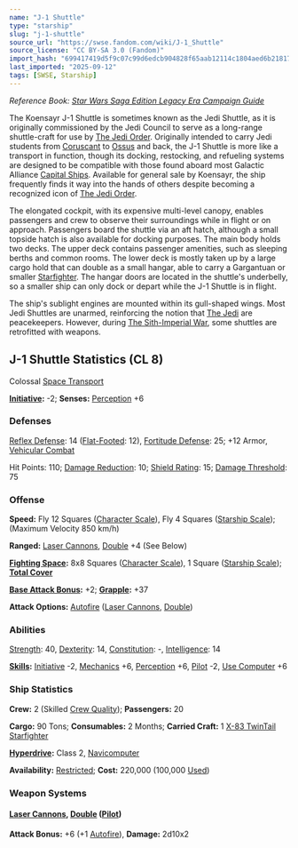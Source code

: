 ```yaml
---
name: "J-1 Shuttle"
type: "starship"
slug: "j-1-shuttle"
source_url: "https://swse.fandom.com/wiki/J-1_Shuttle"
source_license: "CC BY-SA 3.0 (Fandom)"
import_hash: "699417419d5f9c07c99d6edcb904828f65aab12114c1804aed6b218179eaea9b"
last_imported: "2025-09-12"
tags: [SWSE, Starship]
---
```

*Reference Book: [Star Wars Saga Edition Legacy Era Campaign Guide](https://swse.fandom.com/wiki/Star_Wars_Saga_Edition_Legacy_Era_Campaign_Guide)*

The Koensayr J-1 Shuttle is sometimes known as the Jedi Shuttle, as it is originally commissioned by the Jedi Council to serve as a long-range shuttle-craft for use by [The Jedi Order](https://swse.fandom.com/wiki/The_Jedi_Order). Originally intended to carry Jedi students from [Coruscant](https://swse.fandom.com/wiki/Coruscant) to [Ossus](https://swse.fandom.com/wiki/Ossus) and back, the J-1 Shuttle is more like a transport in function, though its docking, restocking, and refueling systems are designed to be compatible with those found aboard most Galactic Alliance [Capital Ships](https://swse.fandom.com/wiki/Capital_Ships). Available for general sale by Koensayr, the ship frequently finds it way into the hands of others despite becoming a recognized icon of [The Jedi Order](https://swse.fandom.com/wiki/The_Jedi_Order).

The elongated cockpit, with its expensive multi-level canopy, enables passengers and crew to observe their surroundings while in flight or on approach. Passengers board the shuttle via an aft hatch, although a small topside hatch is also available for docking purposes. The main body holds two decks. The upper deck contains passenger amenities, such as sleeping berths and common rooms. The lower deck is mostly taken up by a large cargo hold that can double as a small hangar, able to carry a Gargantuan or smaller [Starfighter](https://swse.fandom.com/wiki/Starfighter). The hangar doors are located in the shuttle's underbelly, so a smaller ship can only dock or depart while the J-1 Shuttle is in flight.

The ship's sublight engines are mounted within its gull-shaped wings. Most Jedi Shuttles are unarmed, reinforcing the notion that [The Jedi](https://swse.fandom.com/wiki/The_Jedi) are peacekeepers. However, during [The Sith-Imperial War](https://swse.fandom.com/wiki/The_Sith-Imperial_War), some shuttles are retrofitted with weapons.

## J-1 Shuttle Statistics (CL 8)
Colossal [Space Transport](https://swse.fandom.com/wiki/Space_Transport)

**[Initiative](https://swse.fandom.com/wiki/Initiative):** -2; **Senses:** [Perception](https://swse.fandom.com/wiki/Perception) +6
### Defenses
[Reflex Defense](https://swse.fandom.com/wiki/Reflex_Defense_(Vehicles)): 14 ([Flat-Footed](https://swse.fandom.com/wiki/Flat-Footed): 12), [Fortitude Defense](https://swse.fandom.com/wiki/Fortitude_Defense_(Vehicles)): 25; +12 Armor, [Vehicular Combat](https://swse.fandom.com/wiki/Vehicular_Combat)

Hit Points: 110; [Damage Reduction](https://swse.fandom.com/wiki/Damage_Reduction): 10; [Shield Rating](https://swse.fandom.com/wiki/Shield_Rating): 15; [Damage Threshold](https://swse.fandom.com/wiki/Damage_Threshold_(Vehicles)): 75
### Offense
**Speed:** Fly 12 Squares ([Character Scale](https://swse.fandom.com/wiki/Character_Scale)), Fly 4 Squares ([Starship Scale](https://swse.fandom.com/wiki/Starship_Scale)); (Maximum Velocity 850 km/h)

**Ranged:** [Laser Cannons](https://swse.fandom.com/wiki/Laser_Cannons), [Double](https://swse.fandom.com/wiki/Double) +4 (See Below)

**[Fighting Space](https://swse.fandom.com/wiki/Fighting_Space):** 8x8 Squares ([Character Scale](https://swse.fandom.com/wiki/Character_Scale)), 1 Square ([Starship Scale](https://swse.fandom.com/wiki/Starship_Scale)); **[Total Cover](https://swse.fandom.com/wiki/Total_Cover)**

**[Base Attack Bonus](https://swse.fandom.com/wiki/Base_Attack_Bonus):** +2; **[Grapple](https://swse.fandom.com/wiki/Grapple):** +37

**Attack Options:** [Autofire](https://swse.fandom.com/wiki/Autofire_(Vehicle_Combat)) ([Laser Cannons](https://swse.fandom.com/wiki/Laser_Cannons), [Double](https://swse.fandom.com/wiki/Double))
### Abilities
[Strength](https://swse.fandom.com/wiki/Strength): 40, [Dexterity](https://swse.fandom.com/wiki/Dexterity): 14, [Constitution](https://swse.fandom.com/wiki/Constitution): -, [Intelligence](https://swse.fandom.com/wiki/Intelligence): 14

**[Skills](https://swse.fandom.com/wiki/Skills):** [Initiative](https://swse.fandom.com/wiki/Initiative) -2, [Mechanics](https://swse.fandom.com/wiki/Mechanics) +6, [Perception](https://swse.fandom.com/wiki/Perception) +6, [Pilot](https://swse.fandom.com/wiki/Pilot) -2, [Use Computer](https://swse.fandom.com/wiki/Use_Computer) +6
### Ship Statistics
**Crew:** 2 (Skilled [Crew Quality](https://swse.fandom.com/wiki/Crew_Quality)); **Passengers:** 20

**Cargo:** 90 Tons; **Consumables:** 2 Months; **Carried Craft:** 1 [X-83 TwinTail Starfighter](https://swse.fandom.com/wiki/X-83_TwinTail_Starfighter)

**[Hyperdrive](https://swse.fandom.com/wiki/Hyperdrive):** Class 2, [Navicomputer](https://swse.fandom.com/wiki/Navicomputer)

**Availability:** [Restricted](https://swse.fandom.com/wiki/Restricted); **Cost:** 220,000 (100,000 [Used](https://swse.fandom.com/wiki/Used))
### Weapon Systems
#### **[Laser Cannons](https://swse.fandom.com/wiki/Laser_Cannons), [Double](https://swse.fandom.com/wiki/Double) ([Pilot](https://swse.fandom.com/wiki/Pilot_(Vehicle_Combat)))**
**Attack Bonus:** +6 (+1 [Autofire](https://swse.fandom.com/wiki/Autofire_(Vehicle_Combat))), **Damage:** 2d10x2